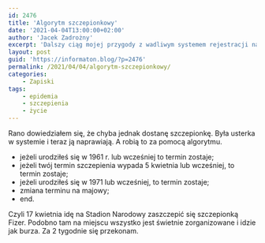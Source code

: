 ```yaml
---
id: 2476
title: 'Algorytm szczepionkowy'
date: '2021-04-04T13:00:00+02:00'
author: 'Jacek Zadrożny'
excerpt: 'Dalszy ciąg mojej przygody z wadliwym systemem rejestracji na szczepienia. W środku algorytm akceptowania lub odrzucania zgłoszeń na szczepienia.'
layout: post
guid: 'https://informaton.blog/?p=2476'
permalink: /2021/04/04/algorytm-szczepionkowy/
categories:
    - Zapiski
tags:
    - epidemia
    - szczepienia
    - życie
---
```


Rano dowiedziałem się, że chyba jednak dostanę szczepionkę. Była usterka w systemie i teraz ją naprawiają. A robią to za pomocą algorytmu.

- jeżeli urodziłeś się w 1961 r. lub wcześniej to termin zostaje;
- jeżeli twój termin szczepienia wypada 5 kwietnia lub wcześniej, to termin zostaje;
- jeżeli urodziłeś się w 1971 lub wcześniej, to termin zostaje;
- zmiana terminu na majowy;
- end.

Czyli 17 kwietnia idę na Stadion Narodowy zaszczepić się szczepionką Fizer. Podobno tam na miejscu wszystko jest świetnie zorganizowane i idzie jak burza. Za 2 tygodnie się przekonam.